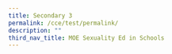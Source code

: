 ```yaml
---
title: Secondary 3
permalink: /cce/test/permalink/
description: ""
third_nav_title: MOE Sexuality Ed in Schools
---
```

